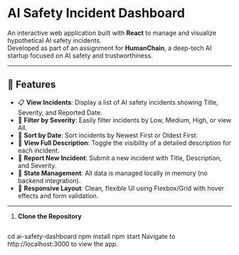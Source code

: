 # AI Safety Incident Dashboard

An interactive web application built with **React** to manage and visualize hypothetical AI safety incidents.  
Developed as part of an assignment for **HumanChain**, a deep-tech AI startup focused on AI safety and trustworthiness.

---

## 🚀 Features

- 📋 **View Incidents**: Display a list of AI safety incidents showing Title, Severity, and Reported Date.
- 🔎 **Filter by Severity**: Easily filter incidents by Low, Medium, High, or view All.
- 📅 **Sort by Date**: Sort incidents by Newest First or Oldest First.
- 📜 **View Full Description**: Toggle the visibility of a detailed description for each incident.
- 📝 **Report New Incident**: Submit a new incident with Title, Description, and Severity.
- 💾 **State Management**: All data is managed locally in memory (no backend integration).
- 🎨 **Responsive Layout**: Clean, flexible UI using Flexbox/Grid with hover effects and form validation.

---

1. **Clone the Repository**
   ```bash

cd ai-safety-dashboard
npm install
npm start
Navigate to http://localhost:3000 to view the app.


